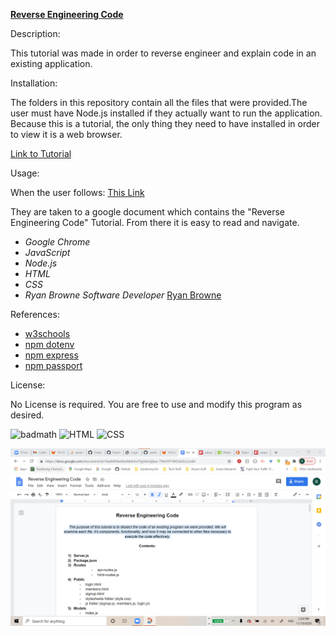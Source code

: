 [**Reverse Engineering Code**](https://github.com/ryanbrowne360/ReverseEngineeringCode.git)

Description:

This tutorial was made in order to reverse engineer and explain code in an existing application. 

Installation:

The folders in this repository contain all the files that were provided.The user must have Node.js installed if they actually want to run the application. Because this is a tutorial, the only thing they need to have installed in order to view it is a web browser.

[Link to Tutorial](https://docs.google.com/document/d/16ia6W3twNzoMdvSvY5gVdoGjEpx-7NtsYIF1WOdzGLU/edit?usp=sharing)

Usage:

When the user follows: [This Link](https://docs.google.com/document/d/16ia6W3twNzoMdvSvY5gVdoGjEpx-7NtsYIF1WOdzGLU/edit?usp=sharing) 

They are taken to a google document which contains the "Reverse Engineering Code" Tutorial. From there it is easy to read and navigate.

- *Google Chrome*
- *JavaScript*
- *Node.js*
- *HTML*
- *CSS*
- *Ryan Browne Software Developer* [Ryan Browne](https://github.com/ryanbrowne360/)

References:

- [w3schools](https://www.w3schools.com/)
- [npm dotenv](https://www.npmjs.com/package/dotenv)
- [npm express](https://www.npmjs.com/package/express)
- [npm passport](https://www.npmjs.com/package/passport)


License:

No License is required. You are free to use and modify this program as desired.

![badmath](https://img.shields.io/github/languages/top/nielsenjared/badmath)
![HTML](https://img.shields.io/badge/HTML-100%25-orange)
![CSS](https://img.shields.io/badge/CSS-100%25-yellowgreen)

![image](https://github.com/ryanbrowne360/ReverseEngineeringCode/blob/main/Screenshot%202020-11-19%20142505.png)
	
























